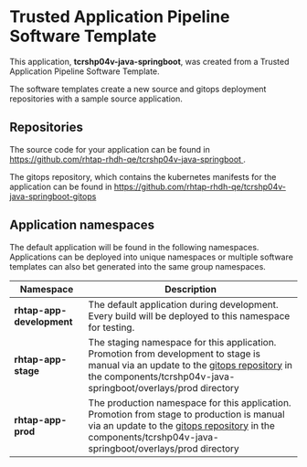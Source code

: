 # Trusted Application Pipeline Software Template

This application, **tcrshp04v-java-springboot**, was created from a Trusted Application Pipeline Software Template.

The software templates create a new source and gitops deployment repositories with a sample source application. 

## Repositories

The source code for your application can be found in [https://github.com/rhtap-rhdh-qe/tcrshp04v-java-springboot ](https://github.com/rhtap-rhdh-qe/tcrshp04v-java-springboot ).
 
The gitops repository, which contains the kubernetes manifests for the application can be found in 
[https://github.com/rhtap-rhdh-qe/tcrshp04v-java-springboot-gitops ](https://github.com/rhtap-rhdh-qe/tcrshp04v-java-springboot-gitops ) 

## Application namespaces 

The default application will be found in the following namespaces. Applications can be deployed into unique namespaces or multiple software templates can also bet generated into the same group namespaces.  

|  Namespace   |  Description   |  
| -------- | -------- |   
| **rhtap-app-development** | The default application during development. Every build will be deployed to this namespace for testing. | 
| **rhtap-app-stage** | The staging namespace for this application. Promotion from development to stage is manual via an update to the [gitops repository](https://github.com/rhtap-rhdh-qe/tcrshp04v-java-springboot-gitops ) in the components/tcrshp04v-java-springboot/overlays/prod directory |  
| **rhtap-app-prod** | The production namespace for this application. Promotion from stage to production is manual via an update to the [gitops repository](https://github.com/rhtap-rhdh-qe/tcrshp04v-java-springboot-gitops ) in the components/tcrshp04v-java-springboot/overlays/prod directory | 